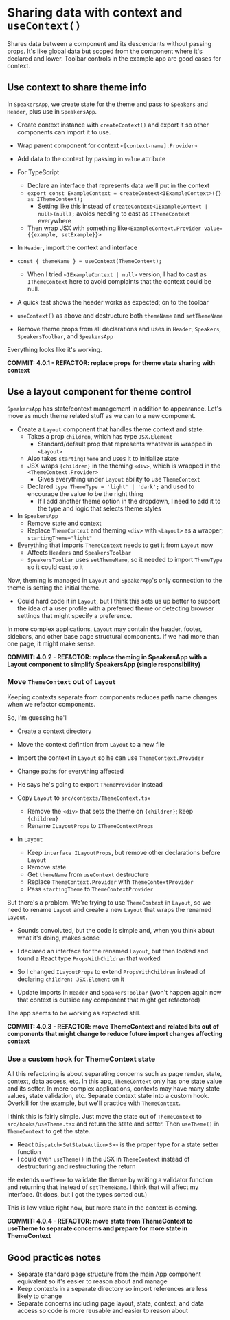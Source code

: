 # Sharing data with context and `useContext()`

Shares data between a component and its descendants without passing props. It's like global data but scoped from the component where it's declared and lower. Toolbar controls in the example app are good cases for context.

## Use context to share theme info

In `SpeakersApp`, we create state for the theme and pass to `Speakers` and `Header`, plus use in `SpeakersApp`.

-  Create context instance with `createContext()` and export it so other components can import it to use.
-  Wrap parent component for context `<[context-name].Provider>`
-  Add data to the context by passing in `value` attribute
-  For TypeScript

   -  Declare an interface that represents data we'll put in the context
   -  `export const ExampleContext = createContext<IExampleContext>({} as IThemeContext);`
      -  Setting like this instead of `createContext<IExampleContext | null>(null);` avoids needing to cast as `IThemeContext` everywhere
   -  Then wrap JSX with something like`<ExampleContext.Provider value={{example, setExample}}>`

-  In `Header`, import the context and interface
-  `const { themeName } = useContext(ThemeContext);`
   -  When I tried `<IExampleContext | null>` version, I had to cast as `IThemeContext` here to avoid complaints that the context could be null.
-  A quick test shows the header works as expected; on to the toolbar
-  `useContext()` as above and destructure both `themeName` and `setThemeName`
-  Remove theme props from all declarations and uses in `Header`, `Speakers`, `SpeakersToolbar`, and `SpeakersApp`

Everything looks like it's working.

**COMMIT: 4.0.1 - REFACTOR: replace props for theme state sharing with context**

## Use a layout component for theme control

`SpeakersApp` has state/context management in addition to appearance. Let's move as much theme related stuff as we can to a new component.

-  Create a `Layout` component that handles theme context and state.
   -  Takes a prop `children`, which has type `JSX.Element`
      -  Standard/default prop that represents whatever is wrapped in `<Layout>`
   -  Also takes `startingTheme` and uses it to initialize state
   -  JSX wraps `{children}` in the theming `<div>`, which is wrapped in the `<ThemeContext.Provider>`
      -  Gives everything under `Layout` ability to use `ThemeContext`
   -  Declared `type ThemeType = 'light' | 'dark';` and used to encourage the value to be the right thing
      -  If I add another theme option in the dropdown, I need to add it to the type and logic that selects theme styles
-  In `SpeakersApp`
   -  Remove state and context
   -  Replace `ThemeContext` and theming `<div>` with `<Layout>` as a wrapper; `startingTheme="light"`
-  Everything that imports `ThemeContext` needs to get it from `Layout` now
   -  Affects `Headers` and `SpeakersToolbar`
   -  `SpeakersToolbar` uses `setThemeName`, so it needed to import `ThemeType` so it could cast to it

Now, theming is managed in `Layout` and `SpeakerApp`'s only connection to the theme is setting the initial theme.

-  Could hard code it in `Layout`, but I think this sets us up better to support the idea of a user profile with a preferred theme or detecting browser settings that might specify a preference.

In more complex applications, `Layout` may contain the header, footer, sidebars, and other base page structural components. If we had more than one page, it might make sense.

**COMMIT: 4.0.2 - REFACTOR: replace theming in SpeakersApp with a Layout component to simplify SpeakersApp (single responsibility)**

### Move `ThemeContext` out of `Layout`

Keeping contexts separate from components reduces path name changes when we refactor components.

So, I'm guessing he'll

-  Create a context directory
-  Move the context defintion from `Layout` to a new file
-  Import the context in `Layout` so he can use `ThemeContext.Provider`
-  Change paths for everything affected

-  He says he's going to export `ThemeProvider` instead

-  Copy `Layout` to `src/contexts/ThemeContext.tsx`
   -  Remove the `<div>` that sets the theme on `{children}`; keep `{children}`
   -  Rename `ILayoutProps` to `IThemeContextProps`
-  In `Layout`
   -  Keep `interface ILayoutProps`, but remove other declarations before `Layout`
   -  Remove state
   -  Get `themeName` from `useContext` destructure
   -  Replace `ThemeContext.Provider` with `ThemeContextProvider`
   -  Pass `startingTheme` to `ThemeContextProvider`

But there's a problem. We're trying to use `ThemeContext` in `Layout`, so we need to rename `Layout` and create a new `Layout` that wraps the renamed `Layout`.

-  Sounds convoluted, but the code is simple and, when you think about what it's doing, makes sense
-  I declared an interface for the renamed `Layout`, but then looked and found a React type `PropsWithChildren` that worked
-  So I changed `ILayoutProps` to extend `PropsWithChildren` instead of declaring `children: JSX.Element` on it

-  Update imports in `Header` and `SpeakersToolbar` (won't happen again now that context is outside any component that might get refactored)

The app seems to be working as expected still.

**COMMIT: 4.0.3 - REFACTOR: move ThemeContext and related bits out of components that might change to reduce future import changes affecting context**

### Use a custom hook for ThemeContext state

All this refactoring is about separating concerns such as page render, state, context, data access, etc. In this app, `ThemeContext` only has one state value and its setter. In more complex applications, contexts may have many state values, state validation, etc. Separate context state into a custom hook. Overkill for the example, but we'll practice with `ThemeContext`.

I think this is fairly simple. Just move the state out of `ThemeContext` to `src/hooks/useTheme.tsx` and return the state and setter. Then `useTheme()` in `ThemeContext` to get the state.

-  React `Dispatch<SetStateAction<S>>` is the proper type for a state setter function
-  I could even `useTheme()` in the JSX in `ThemeContext` instead of destructuring and restructuring the return

He extends `useTheme` to validate the theme by writing a validator function and returning that instead of `setThemeName`. I think that will affect my interface. (It does, but I got the types sorted out.)

This is low value right now, but more state in the context is coming.

**COMMIT: 4.0.4 - REFACTOR: move state from ThemeContext to useTheme to separate concerns and prepare for more state in ThemeContext**

## Good practices notes

-  Separate standard page structure from the main App component equivalent so it's easier to reason about and manage
-  Keep contexts in a separate directory so import references are less likely to change
-  Separate concerns including page layout, state, context, and data access so code is more reusable and easier to reason about
